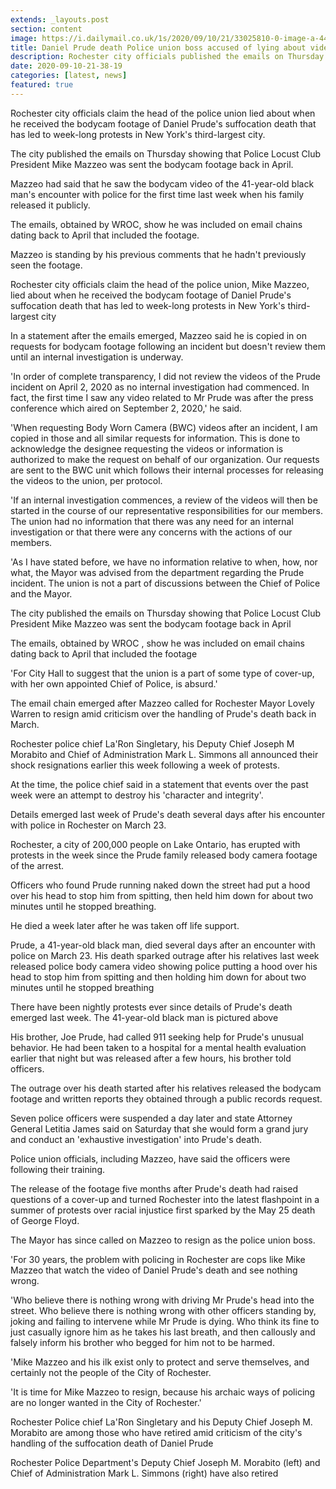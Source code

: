 ```yaml
---
extends: _layouts.post
section: content
image: https://i.dailymail.co.uk/1s/2020/09/10/21/33025810-0-image-a-44_1599768574783.jpg 
title: Daniel Prude death Police union boss accused of lying about video 
description: Rochester city officials published the emails on Thursday showing that Police Locust Club President Mike Mazzeo was sent the bodycam footage related to Daniel Prude back in April. 
date: 2020-09-10-21-38-19 
categories: [latest, news] 
featured: true 
--- 
```

Rochester city officials claim the head of the police union lied about when he received the bodycam footage of Daniel Prude's suffocation death that has led to week-long protests in New York's third-largest city. 

The city published the emails on Thursday showing that Police Locust Club President Mike Mazzeo was sent the bodycam footage back in April.

Mazzeo had said that he saw the bodycam video of the 41-year-old black man's encounter with police for the first time last week when his family released it publicly.

The emails, obtained by WROC, show he was included on email chains dating back to April that included the footage. 

Mazzeo is standing by his previous comments that he hadn't previously seen the footage. 

Rochester city officials claim the head of the police union, Mike Mazzeo, lied about when he received the bodycam footage of Daniel Prude's suffocation death that has led to week-long protests in New York's third-largest city

In a statement after the emails emerged, Mazzeo said he is copied in on requests for bodycam footage following an incident but doesn't review them until an internal investigation is underway.

'In order of complete transparency, I did not review the videos of the Prude incident on April 2, 2020 as no internal investigation had commenced. In fact, the first time I saw any video related to Mr Prude was after the press conference which aired on September 2, 2020,' he said. 

'When requesting Body Worn Camera (BWC) videos after an incident, I am copied in those and all similar requests for information. This is done to acknowledge the designee requesting the videos or information is authorized to make the request on behalf of our organization. Our requests are sent to the BWC unit which follows their internal processes for releasing the videos to the union, per protocol.

'If an internal investigation commences, a review of the videos will then be started in the course of our representative responsibilities for our members. The union had no information that there was any need for an internal investigation or that there were any concerns with the actions of our members. 

'As I have stated before, we have no information relative to when, how, nor what, the Mayor was advised from the department regarding the Prude incident. The union is not a part of discussions between the Chief of Police and the Mayor.

The city published the emails on Thursday showing that Police Locust Club President Mike Mazzeo was sent the bodycam footage back in April

The emails, obtained by WROC , show he was included on email chains dating back to April that included the footage

'For City Hall to suggest that the union is a part of some type of cover-up, with her own appointed Chief of Police, is absurd.'

The email chain emerged after Mazzeo called for Rochester Mayor Lovely Warren to resign amid criticism over the handling of Prude's death back in March. 

Rochester police chief La'Ron Singletary, his Deputy Chief Joseph M Morabito and Chief of Administration Mark L. Simmons all announced their shock resignations earlier this week following a week of protests.

At the time, the police chief said in a statement that events over the past week were an attempt to destroy his 'character and integrity'.  

Details emerged last week of Prude's death several days after his encounter with police in Rochester on March 23.     

Rochester, a city of 200,000 people on Lake Ontario, has erupted with protests in the week since the Prude family released body camera footage of the arrest.

Officers who found Prude running naked down the street had put a hood over his head to stop him from spitting, then held him down for about two minutes until he stopped breathing. 

He died a week later after he was taken off life support. 

Prude, a 41-year-old black man, died several days after an encounter with police on March 23. His death sparked outrage after his relatives last week released police body camera video showing police putting a hood over his head to stop him from spitting and then holding him down for about two minutes until he stopped breathing 

There have been nightly protests ever since details of Prude's death emerged last week. The 41-year-old black man is pictured above 

His brother, Joe Prude, had called 911 seeking help for Prude's unusual behavior. He had been taken to a hospital for a mental health evaluation earlier that night but was released after a few hours, his brother told officers. 

The outrage over his death started after his relatives released the bodycam footage and written reports they obtained through a public records request.

Seven police officers were suspended a day later and state Attorney General Letitia James said on Saturday that she would form a grand jury and conduct an 'exhaustive investigation' into Prude's death.

Police union officials, including Mazzeo, have said the officers were following their training.

The release of the footage five months after Prude's death had raised questions of a cover-up and turned Rochester into the latest flashpoint in a summer of protests over racial injustice first sparked by the May 25 death of George Floyd. 

The Mayor has since called on Mazzeo to resign as the police union boss. 

'For 30 years, the problem with policing in Rochester are cops like Mike Mazzeo that watch the video of Daniel Prude's death and see nothing wrong.

'Who believe there is nothing wrong with driving Mr Prude's head into the street. Who believe there is nothing wrong with other officers standing by, joking and failing to intervene while Mr Prude is dying. Who think its fine to just casually ignore him as he takes his last breath, and then callously and falsely inform his brother who begged for him not to be harmed.

'Mike Mazzeo and his ilk exist only to protect and serve themselves, and certainly not the people of the City of Rochester.

'It is time for Mike Mazzeo to resign, because his archaic ways of policing are no longer wanted in the City of Rochester.'

Rochester Police chief La'Ron Singletary and his Deputy Chief Joseph M. Morabito are among those who have retired amid criticism of the city's handling of the suffocation death of Daniel Prude

Rochester Police Department's Deputy Chief Joseph M. Morabito (left) and Chief of Administration Mark L. Simmons (right) have also retired

